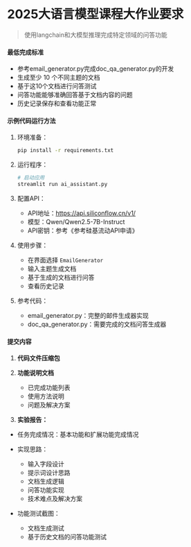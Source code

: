 # 2025大语言模型课程大作业要求

> 使用langchain和大模型推理完成特定领域的问答功能

#### 最低完成标准
- 参考email_generator.py完成doc_qa_generator.py的开发
- 生成至少 10 个不同主题的文档
- 基于这10个文档进行问答测试
- 问答功能能够准确回答基于文档内容的问题     
- 历史记录保存和查看功能正常

#### 示例代码运行方法

1. 环境准备：
   ```bash
   pip install -r requirements.txt      
   ```

2. 运行程序：
   ```bash
   # 启动应用
   streamlit run ai_assistant.py
   ```

3. 配置API：

   - API地址：https://api.siliconflow.cn/v1/
   - 模型：Qwen/Qwen2.5-7B-Instruct
   - API密钥：参考《参考硅基流动API申请》

4. 使用步骤：

   - 在界面选择 `EmailGenerator`
   - 输入主题生成文档
   - 基于生成的文档进行问答
   - 查看历史记录

5. 参考代码：
   - email_generator.py：完整的邮件生成器实现
   - doc_qa_generator.py：需要完成的文档问答生成器

#### 提交内容

1. **代码文件压缩包**
2. **功能说明文档**

   + 已完成功能列表
   + 使用方法说明
   + 问题及解决方案
3.  **实验报告：**
   - 任务完成情况：基本功能和扩展功能完成情况
   
   - 实现思路：
     - 输入字段设计
     - 提示词设计思路
     - 文档生成逻辑
     - 问答功能实现
     - 技术难点及解决方案
   
   - 功能测试截图：
     - 文档生成测试
     - 基于历史文档的问答功能测试
